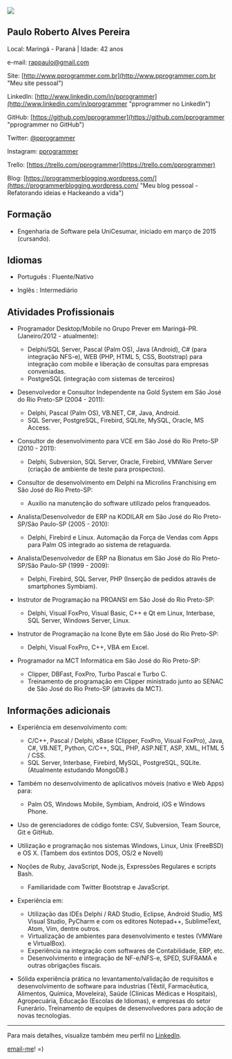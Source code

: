 <img src="http://m.c.lnkd.licdn.com/mpr/mpr/shrinknp_200_200/p/1/000/27b/189/0769e3d.jpg" />

## Paulo Roberto Alves Pereira

Local: Maringá - Paraná | Idade: 42 anos

e-mail: [rappaulo@gmail.com](rappaulo@gmail.com)

Site: [http://www.pprogrammer.com.br](http://www.pprogrammer.com.br "Meu site pessoal")

LinkedIn: [http://www.linkedin.com/in/pprogrammer](http://www.linkedin.com/in/pprogrammer "pprogrammer no LinkedIn")

GitHub: [https://github.com/pprogrammer](https://github.com/pprogrammer "pprogrammer no GitHub")

Twitter: [@pprogrammer](http://twitter.com/pprogrammer "pprogrammer no Twitter")

Instagram: [pprogrammer](http://instagram.com/pprogrammer "pprogrammer no Instagram")

Trello: [https://trello.com/pprogrammer](https://trello.com/pprogrammer)

Blog: [https://programmerblogging.wordpress.com/](https://programmerblogging.wordpress.com/ "Meu blog pessoal - Refatorando ideias e Hackeando a vida")




## Formação
* Engenharia de Software pela UniCesumar, iniciado em março de 2015 (cursando).


## Idiomas
*  Português : Fluente/Nativo

*  Inglês : Intermediário


## Atividades Profissionais
*  Programador Desktop/Mobile no Grupo Prever em Maringá-PR. (Janeiro/2012 - atualmente):
	- Delphi/SQL Server, Pascal (Palm OS), Java (Android), C# (para integração NFS-e), WEB (PHP, HTML 5, CSS, Bootstrap) para integração com mobile e liberação de consultas para empresas conveniadas.
	- PostgreSQL (integração com sistemas de terceiros)



*  Desenvolvedor e Consultor Independente na Gold System em São José do Rio Preto-SP (2004 - 2011):
	- Delphi, Pascal (Palm OS), VB.NET, C#, Java, Android.
	- SQL Server, PostgreSQL, Firebird, SQLite, MySQL, Oracle, MS Access.



*  Consultor de desenvolvimento para VCE em São José do Rio Preto-SP (2010 - 2011):
	- Delphi, Subversion, SQL Server, Oracle, Firebird, VMWare Server (criação de ambiente de teste para prospectos).



*  Consultor de desenvolvimento em Delphi na Microlins Franchising em São José do Rio Preto-SP:
	- Auxilio na manutenção do software utilizado pelos franqueados.



*  Analista/Desenvolvedor de ERP na KODILAR em São José do Rio Preto-SP/São Paulo-SP (2005 - 2010):
	- Delphi, Firebird e Linux. Automação da Força de Vendas com Apps para Palm OS integrado ao sistema de retaguarda.



*  Analista/Desenvolvedor de ERP na Bionatus em São José do Rio Preto-SP/São Paulo-SP (1999 - 2009):
	- Delphi, Firebird, SQL Server, PHP (Inserção de pedidos através de smartphones Symbiam).



*  Instrutor de Programação na PROANSI em São José do Rio Preto-SP:
	- Delphi, Visual FoxPro, Visual Basic, C++ e Qt em Linux,  Interbase, SQL Server, Windows Server, Linux.



*  Instrutor de Programação na Icone Byte em São José do Rio Preto-SP:
	- Delphi, Visual FoxPro, C++, VBA em Excel.



*  Programador na MCT Informática em São José do Rio Preto-SP:
	- Clipper, DBFast, FoxPro, Turbo Pascal e Turbo C.
	- Treinamento de programação em Clipper ministrado junto ao SENAC de São José do Rio Preto-SP (através da MCT).


## Informações adicionais
*  Experiência em desenvolvimento com:
	- C/C++, Pascal / Delphi, xBase (Clipper, FoxPro, Visual FoxPro), Java, C#, VB.NET, Python, C/C++, SQL, PHP, ASP.NET, ASP, XML, HTML 5 / CSS.
	- SQL Server, Interbase, Firebird, MySQL, PostgreSQL, SQLite. (Atualmente estudando MongoDB.)


*  Também no desenvolvimento de aplicativos móveis (nativo e Web Apps)
para:
	- Palm OS, Windows Mobile, Symbiam, Android, iOS e  Windows Phone.



*  Uso de gerenciadores de código fonte: CSV, Subversion, Team Source, Git e GitHub.



*  Utilização e programação nos sistemas Windows, Linux, Unix (FreeBSD) e OS X. (Tambem dos extintos DOS, OS/2 e Novell)



*  Noções de Ruby, JavaScript, Node.js, Expressões Regulares e scripts Bash.
	- Familiaridade com Twitter Bootstrap e JavaScript.



*  Experiência em:
	- Utilização das IDEs Delphi / RAD Studio, Eclipse, Android Studio, MS Visual Studio, PyCharm e com os editores Notepad++, SublimeText, Atom, Vim, dentre outros.
	- Virtualização de ambientes para desenvolvimento e testes (VMWare e VirtualBox).
	- Experiência na integração com softwares de Contabilidade, ERP, etc.
	- Desenvolvimento e integração de NF-e/NFS-e, SPED, SUFRAMA e outras obrigações fiscais.



*  Sólida experiência prática no levantamento/validação de requisitos e desenvolvimento de software para industrias (Têxtil, Farmacêutica, Alimentos, Química, Moveleira), Saúde (Clinicas Médicas e Hospitais), Agropecuária, Educação (Escolas de Idiomas), e empresas do setor Funerário. Treinamento de equipes de desenvolvedores para adoção de novas tecnologias.


---


Para mais detalhes, visualize também meu perfil no [LinkedIn](http://www.linkedin.com/in/pprogrammer "Paulo no LinkedIn").


[email-me](https://mail.google.com/mail/u/0/?view=cm&fs=1&tf=1&to=rappaulo@gmail.com "Enviar email")!    =)
